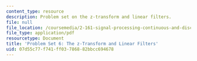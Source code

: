 ```yaml
---
content_type: resource
description: Problem set on the z-transform and linear filters.
file: null
file_location: /coursemedia/2-161-signal-processing-continuous-and-discrete-fall-2008/07d55c77f741ff03786882bbcc694678_ps6.pdf
file_type: application/pdf
resourcetype: Document
title: 'Problem Set 6: The z-Transform and Linear Filters'
uid: 07d55c77-f741-ff03-7868-82bbcc694678
---
```

